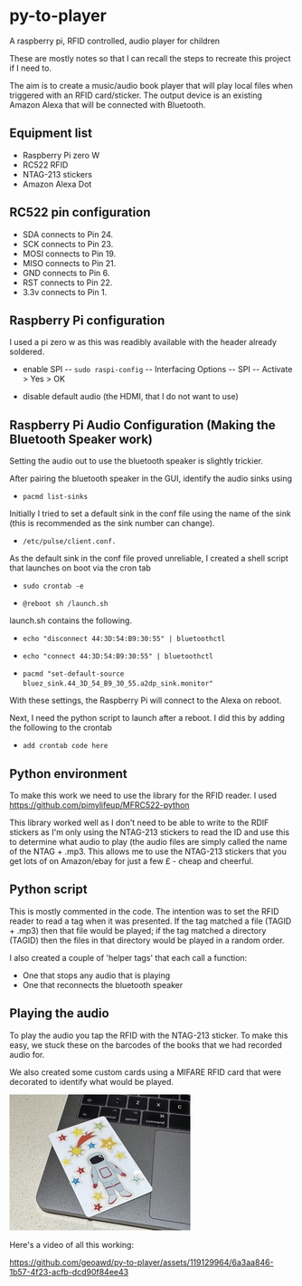 # py-to-player
A raspberry pi, RFID controlled, audio player for children

These are mostly notes so that I can recall the steps to recreate this project if I need to.

The aim is to create a music/audio book player that will play local files when triggered with an RFID card/sticker. The output device is an existing Amazon Alexa that will be connected with Bluetooth.

## Equipment list
- Raspberry Pi zero W
- RC522 RFID
- NTAG-213 stickers
- Amazon Alexa Dot

## RC522 pin configuration
- SDA connects to Pin 24.
- SCK connects to Pin 23.
- MOSI connects to Pin 19.
- MISO connects to Pin 21.
- GND connects to Pin 6.
- RST connects to Pin 22.
- 3.3v connects to Pin 1.

## Raspberry Pi configuration
I used a pi zero w as this was readibly available with the header already soldered.

- enable SPI
-- `sudo raspi-config`
-- Interfacing Options
-- SPI
-- Activate > Yes > OK
  
- disable default audio (the HDMI, that I do not want to use)

## Raspberry Pi Audio Configuration (Making the Bluetooth Speaker work)
Setting the audio out to use the bluetooth speaker is slightly trickier. 
  
After pairing the bluetooth speaker in the GUI, identify the audio sinks using

- `pacmd list-sinks`

Initially I tried to set a default sink in the conf file using the name of the sink (this is recommended as the sink number can change).

- `/etc/pulse/client.conf.`

As the default sink in the conf file proved unreliable, I created a shell script that launches on boot via the cron tab

- `sudo crontab -e `

- `@reboot sh /launch.sh`

launch.sh contains the following.

- `echo "disconnect 44:3D:54:B9:30:55" | bluetoothctl`

- `echo "connect 44:3D:54:B9:30:55" | bluetoothctl`

- `pacmd "set-default-source bluez_sink.44_3D_54_B9_30_55.a2dp_sink.monitor"`

With these settings, the Raspberry Pi will connect to the Alexa on reboot.

Next, I need the python script to launch after a reboot. I did this by adding the following to the crontab

- `add crontab code here`

## Python environment
To make this work we need to use the library for the RFID reader. I used https://github.com/pimylifeup/MFRC522-python

This library worked well as I don't need to be able to write to the RDIF stickers as I'm only using the NTAG-213 stickers to read the ID and use this to determine what audio to play (the audio files are simply called the name of the NTAG + .mp3. This allows me to use the NTAG-213 stickers that you get lots of on Amazon/ebay for just a few £ - cheap and cheerful.

## Python script
This is mostly commented in the code. The intention was to set the RFID reader to read a tag when it was presented. If the tag matched a file (TAGID + .mp3) then that file would be played; if the tag matched a directory (TAGID) then the files in that directory would be played in a random order.

I also created a couple of 'helper tags' that each call a function:

- One that stops any audio that is playing
- One that reconnects the bluetooth speaker

## Playing the audio
To play the audio you tap the RFID with the NTAG-213 sticker. To make this easy, we stuck these on the barcodes of the books that we had recorded audio for.

We also created some custom cards using a MIFARE RFID card that were decorated to identify what would be played.

![Custom card (That plays zoom zoom zoom, we're going to the moon](CustomCard.jpeg)

Here's a video of all this working:


https://github.com/geoawd/py-to-player/assets/119129964/6a3aa846-1b57-4f23-acfb-dcd90f84ee43


